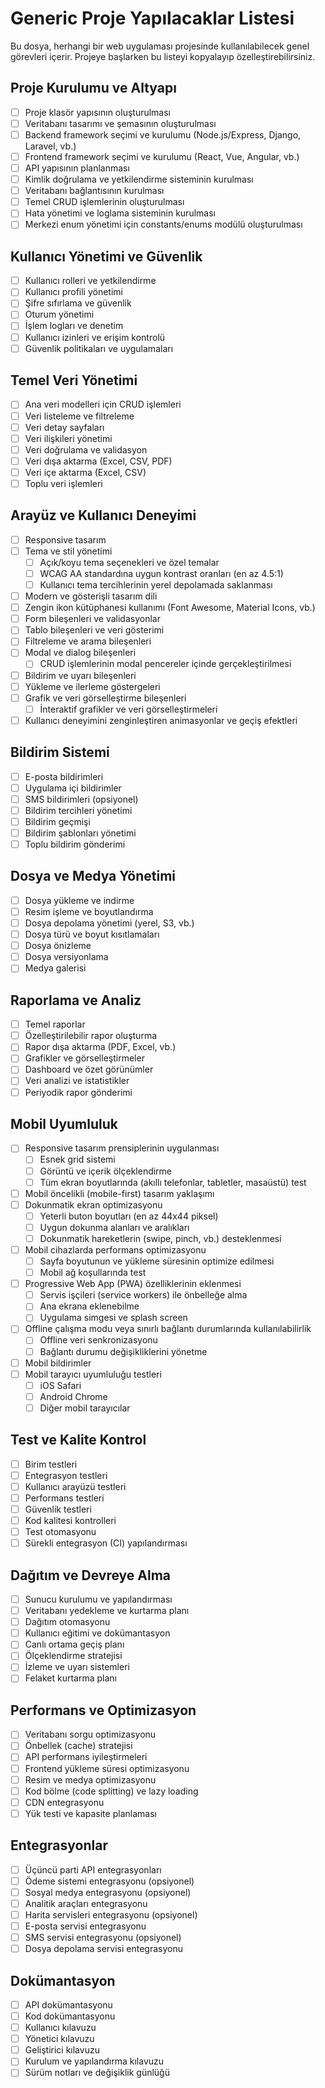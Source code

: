 # Generic Proje Yapılacaklar Listesi

Bu dosya, herhangi bir web uygulaması projesinde kullanılabilecek genel görevleri içerir. Projeye başlarken bu listeyi kopyalayıp özelleştirebilirsiniz.

## Proje Kurulumu ve Altyapı
- [ ] Proje klasör yapısının oluşturulması
- [ ] Veritabanı tasarımı ve şemasının oluşturulması
- [ ] Backend framework seçimi ve kurulumu (Node.js/Express, Django, Laravel, vb.)
- [ ] Frontend framework seçimi ve kurulumu (React, Vue, Angular, vb.)
- [ ] API yapısının planlanması
- [ ] Kimlik doğrulama ve yetkilendirme sisteminin kurulması
- [ ] Veritabanı bağlantısının kurulması
- [ ] Temel CRUD işlemlerinin oluşturulması
- [ ] Hata yönetimi ve loglama sisteminin kurulması
- [ ] Merkezi enum yönetimi için constants/enums modülü oluşturulması

## Kullanıcı Yönetimi ve Güvenlik
- [ ] Kullanıcı rolleri ve yetkilendirme
- [ ] Kullanıcı profili yönetimi
- [ ] Şifre sıfırlama ve güvenlik
- [ ] Oturum yönetimi
- [ ] İşlem logları ve denetim
- [ ] Kullanıcı izinleri ve erişim kontrolü
- [ ] Güvenlik politikaları ve uygulamaları

## Temel Veri Yönetimi
- [ ] Ana veri modelleri için CRUD işlemleri
- [ ] Veri listeleme ve filtreleme
- [ ] Veri detay sayfaları
- [ ] Veri ilişkileri yönetimi
- [ ] Veri doğrulama ve validasyon
- [ ] Veri dışa aktarma (Excel, CSV, PDF)
- [ ] Veri içe aktarma (Excel, CSV)
- [ ] Toplu veri işlemleri

## Arayüz ve Kullanıcı Deneyimi
- [ ] Responsive tasarım
- [ ] Tema ve stil yönetimi
  - [ ] Açık/koyu tema seçenekleri ve özel temalar
  - [ ] WCAG AA standardına uygun kontrast oranları (en az 4.5:1)
  - [ ] Kullanıcı tema tercihlerinin yerel depolamada saklanması
- [ ] Modern ve gösterişli tasarım dili
- [ ] Zengin ikon kütüphanesi kullanımı (Font Awesome, Material Icons, vb.)
- [ ] Form bileşenleri ve validasyonlar
- [ ] Tablo bileşenleri ve veri gösterimi
- [ ] Filtreleme ve arama bileşenleri
- [ ] Modal ve dialog bileşenleri
  - [ ] CRUD işlemlerinin modal pencereler içinde gerçekleştirilmesi
- [ ] Bildirim ve uyarı bileşenleri
- [ ] Yükleme ve ilerleme göstergeleri
- [ ] Grafik ve veri görselleştirme bileşenleri
  - [ ] İnteraktif grafikler ve veri görselleştirmeleri
- [ ] Kullanıcı deneyimini zenginleştiren animasyonlar ve geçiş efektleri

## Bildirim Sistemi
- [ ] E-posta bildirimleri
- [ ] Uygulama içi bildirimler
- [ ] SMS bildirimleri (opsiyonel)
- [ ] Bildirim tercihleri yönetimi
- [ ] Bildirim geçmişi
- [ ] Bildirim şablonları yönetimi
- [ ] Toplu bildirim gönderimi

## Dosya ve Medya Yönetimi
- [ ] Dosya yükleme ve indirme
- [ ] Resim işleme ve boyutlandırma
- [ ] Dosya depolama yönetimi (yerel, S3, vb.)
- [ ] Dosya türü ve boyut kısıtlamaları
- [ ] Dosya önizleme
- [ ] Dosya versiyonlama
- [ ] Medya galerisi

## Raporlama ve Analiz
- [ ] Temel raporlar
- [ ] Özelleştirilebilir rapor oluşturma
- [ ] Rapor dışa aktarma (PDF, Excel, vb.)
- [ ] Grafikler ve görselleştirmeler
- [ ] Dashboard ve özet görünümler
- [ ] Veri analizi ve istatistikler
- [ ] Periyodik rapor gönderimi

## Mobil Uyumluluk
- [ ] Responsive tasarım prensiplerinin uygulanması
  - [ ] Esnek grid sistemi
  - [ ] Görüntü ve içerik ölçeklendirme
  - [ ] Tüm ekran boyutlarında (akıllı telefonlar, tabletler, masaüstü) test
- [ ] Mobil öncelikli (mobile-first) tasarım yaklaşımı
- [ ] Dokunmatik ekran optimizasyonu
  - [ ] Yeterli buton boyutları (en az 44x44 piksel)
  - [ ] Uygun dokunma alanları ve aralıkları
  - [ ] Dokunmatik hareketlerin (swipe, pinch, vb.) desteklenmesi
- [ ] Mobil cihazlarda performans optimizasyonu
  - [ ] Sayfa boyutunun ve yükleme süresinin optimize edilmesi
  - [ ] Mobil ağ koşullarında test
- [ ] Progressive Web App (PWA) özelliklerinin eklenmesi
  - [ ] Servis işçileri (service workers) ile önbelleğe alma
  - [ ] Ana ekrana eklenebilme
  - [ ] Uygulama simgesi ve splash screen
- [ ] Offline çalışma modu veya sınırlı bağlantı durumlarında kullanılabilirlik
  - [ ] Offline veri senkronizasyonu
  - [ ] Bağlantı durumu değişikliklerini yönetme
- [ ] Mobil bildirimler
- [ ] Mobil tarayıcı uyumluluğu testleri
  - [ ] iOS Safari
  - [ ] Android Chrome
  - [ ] Diğer mobil tarayıcılar

## Test ve Kalite Kontrol
- [ ] Birim testleri
- [ ] Entegrasyon testleri
- [ ] Kullanıcı arayüzü testleri
- [ ] Performans testleri
- [ ] Güvenlik testleri
- [ ] Kod kalitesi kontrolleri
- [ ] Test otomasyonu
- [ ] Sürekli entegrasyon (CI) yapılandırması

## Dağıtım ve Devreye Alma
- [ ] Sunucu kurulumu ve yapılandırması
- [ ] Veritabanı yedekleme ve kurtarma planı
- [ ] Dağıtım otomasyonu
- [ ] Kullanıcı eğitimi ve dokümantasyon
- [ ] Canlı ortama geçiş planı
- [ ] Ölçeklendirme stratejisi
- [ ] İzleme ve uyarı sistemleri
- [ ] Felaket kurtarma planı

## Performans ve Optimizasyon
- [ ] Veritabanı sorgu optimizasyonu
- [ ] Önbellek (cache) stratejisi
- [ ] API performans iyileştirmeleri
- [ ] Frontend yükleme süresi optimizasyonu
- [ ] Resim ve medya optimizasyonu
- [ ] Kod bölme (code splitting) ve lazy loading
- [ ] CDN entegrasyonu
- [ ] Yük testi ve kapasite planlaması

## Entegrasyonlar
- [ ] Üçüncü parti API entegrasyonları
- [ ] Ödeme sistemi entegrasyonu (opsiyonel)
- [ ] Sosyal medya entegrasyonu (opsiyonel)
- [ ] Analitik araçları entegrasyonu
- [ ] Harita servisleri entegrasyonu (opsiyonel)
- [ ] E-posta servisi entegrasyonu
- [ ] SMS servisi entegrasyonu (opsiyonel)
- [ ] Dosya depolama servisi entegrasyonu

## Dokümantasyon
- [ ] API dokümantasyonu
- [ ] Kod dokümantasyonu
- [ ] Kullanıcı kılavuzu
- [ ] Yönetici kılavuzu
- [ ] Geliştirici kılavuzu
- [ ] Kurulum ve yapılandırma kılavuzu
- [ ] Sürüm notları ve değişiklik günlüğü
